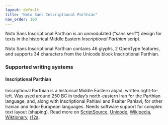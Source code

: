 ```yaml
---
layout: default
title: "Noto Sans Inscriptional Parthian"
nav_order: 100
---
```

Noto Sans Inscriptional Parthian is an unmodulated (“sans serif”) design for texts in the historical Middle Eastern _Inscriptional Parthian_ script. 

Noto Sans Inscriptional Parthian contains 46 glyphs, 2 OpenType features, and supports 34 characters from the Unicode block Inscriptional Parthian.


### Supported writing systems


#### Inscriptional Parthian

Inscriptional Parthian is a historical Middle Eastern abjad, written right-to-left. Was used around 250 BC in today’s north-eastern Iran for the Parthian language, and, along with Inscriptional Pahlavi and Psalter Pahlavi, for other Iranian and Indo-European languages. Needs software support for complex text layout (shaping). Read more on [ScriptSource](https://scriptsource.org/scr/Prti), [Unicode](https://www.unicode.org/versions/Unicode13.0.0/ch10.pdf#G32800), [Wikipedia](https://en.wikipedia.org/wiki/ISO_15924:Prti), [Wiktionary](https://en.wiktionary.org/wiki/Category:Inscriptional_Parthian_script), [r12a](https://r12a.github.io/scripts/links?iso=Prti).

